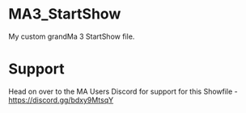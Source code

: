 # MA3_StartShow
My custom grandMa 3 StartShow file.


# Support
Head on over to the MA Users Discord for support for this Showfile - https://discord.gg/bdxy9MtsqY
